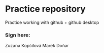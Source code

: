 # Practice repository
Practice working with github + github desktop


### Sign here:
Zuzana Kopčilová
Marek Doňar